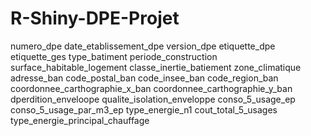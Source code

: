 # R-Shiny-DPE-Projet

numero_dpe
date_etablissement_dpe
version_dpe
etiquette_dpe
etiquette_ges
type_batiment
periode_construction
surface_habitable_logement
classe_inertie_batiement
zone_climatique
adresse_ban
code_postal_ban
code_insee_ban
code_region_ban
coordonnee_carthographie_x_ban
coordonnee_carthographie_y_ban
dperdition_enveloope
qualite_isolation_enveloppe
conso_5_usage_ep
conso_5_usage_par_m3_ep
type_energie_n1
cout_total_5_usages
type_energie_principal_chauffage
